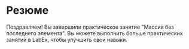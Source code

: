 # Резюме

Поздравляем! Вы завершили практическое занятие "Массив без последнего элемента". Вы можете выполнить больше практических занятий в LabEx, чтобы улучшить свои навыки.
